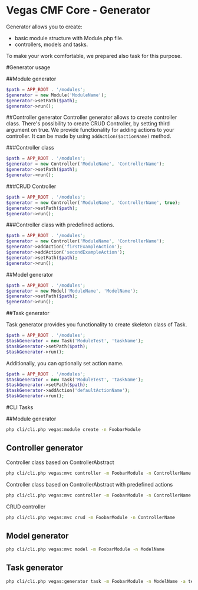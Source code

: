 Vegas CMF Core - Generator
==============

Generator allows you to create:
- basic module structure with Module.php file.
- controllers, models and tasks.

To make your work comfortable, we prepared also task for this purpose.

#Generator usage

##Module generator
 ```php
$path = APP_ROOT . '/modules';
$generator = new Module('ModuleName');
$generator->setPath($path);
$generator->run();
 ```
 
 ##Controller generator
 Controller generator allows to create controller class. There's possibility to create CRUD Controller, by setting third argument on true. We provide functionality for adding actions to your controller. It can be made by using ```addAction($actionName)``` method.
 
 ###Controller class

 ```php
$path = APP_ROOT . '/modules';
$generator = new Controller('ModuleName', 'ControllerName');
$generator->setPath($path);
$generator->run();
 ```
 
 ###CRUD Controller

 ```php
$path = APP_ROOT . '/modules';
$generator = new Controller('ModuleName', 'ControllerName', true);
$generator->setPath($path);
$generator->run();
 ```
 
 ###Controller class with predefined actions.

 ```php
$path = APP_ROOT . '/modules';
$generator = new Controller('ModuleName', 'ControllerName');
$generator->addAction('firstExampleAction');
$generator->addAction('secondExampleAction');
$generator->setPath($path);
$generator->run();
 ```

 ##Model generator
 ```php
$path = APP_ROOT . '/modules';
$generator = new Model('ModuleName', 'ModelName');
$generator->setPath($path);
$generator->run();
 ```
 
 ##Task generator

 Task generator provides you functionality to create skeleton class of Task.

 ```php
$path = APP_ROOT . '/modules';
$taskGenerator = new Task('ModuleTest', 'taskName');
$taskGenerator->setPath($path);
$taskGenerator->run();
 ```

 Additionally, you can optionally set action name.

 ```php
$path = APP_ROOT . '/modules';
$taskGenerator = new Task('ModuleTest', 'taskName');
$taskGenerator->setPath($path);
$taskGenerator->addAction('defaultActionName');
$taskGenerator->run();
 ```

#CLI Tasks

##Module generator

```bash
php cli/cli.php vegas:module create -n FoobarModule
```

## Controller generator

Controller class based on ControllerAbstract

```bash
php cli/cli.php vegas:mvc controller -m FoobarModule -n ControllerName
```

Controller class based on ControllerAbstract with predefined actions

```bash
php cli/cli.php vegas:mvc controller -m FoobarModule -n ControllerName -a firstExample,secondExample
```

CRUD controller

```bash
php cli/cli.php vegas:mvc crud -m FoobarModule -n ControllerName
```

## Model generator

```bash
php cli/cli.php vegas:mvc model -m FoobarModule -n ModelName
```

## Task generator

```bash
php cli/cli.php vegas:generator task -m FoobarModule -n ModelName -a test1
```